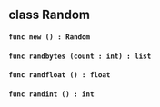 ## class Random

#### ```func new () : Random```


#### ```func randbytes (count : int) : list```


#### ```func randfloat () : float```


#### ```func randint () : int```


